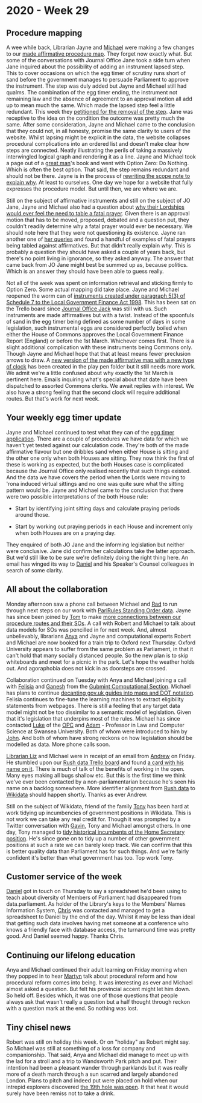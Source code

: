 # 2020 - Week 29

## Procedure mapping

A wee while back, Librarian Jayne and [Michael](https://twitter.com/fantasticlife) were making a few changes to our [made affirmative procedure map](https://ukparliament.github.io/ontologies/procedure/flowcharts/sis/made-affirmative.pdf). They forget now exactly what. But some of the conversations with Journal Office Jane took a side turn when Jane inquired about the possibility of adding an instrument lapsed step. This to cover occasions on which the egg timer of scrutiny runs short of sand before the government manages to persuade Parliament to approve the instrument. The step was duly added but Jayne and Michael still had qualms. The combination of the egg timer ending, the instrument not remaining law and the absence of agreement to an approval motion all add up to mean much the same. Which made the lapsed step feel a little redundant. This week they [petitioned for the removal of the step](https://trello.com/c/V3d6Swps/130-can-we-get-rid-of-lapsing-pls-jane-white). Jane was receptive to the idea on the condition the outcome was pretty much the same. After some consideration, Jayne and Michael came to the conclusion that they could not, in all honesty, promise the same clarity to users of the website. Whilst lapsing might be explicit in the data, the website collapses procedural complications into an ordered list and doesn't make clear how steps are connected. Neatly illustrating the perils of taking a massively interwingled logical graph and rendering it as a line. Jayne and Michael took a page out of a [great man](https://twitter.com/georgie)'s book and went with Option Zero: Do Nothing. Which is often the best option. That said, the step remains redundant and should not be there. Jayne is in the process of [rewriting the scope note to explain why](https://trello.com/c/PHXpNgKo/148-add-note-to-lapsed-step-saying-this-really-should-not-be-here). At least to ourselves. One day we hope for a website that fully expresses the procedure model. But until then, we are where we are.

Still on the subject of affirmative instruments and still on the subject of JO Jane, Jayne and Michael also had a question about [why their Lordships would ever feel the need to table a fatal prayer](https://trello.com/c/iU9ZkpF9/133-lords-fatal-prayer-in-the-affirmative-procedures-is-it-right-speak-to-jane). Given there is an approval motion that has to be moved, proposed, debated and a question put, they couldn't readily determine why a fatal prayer would ever be necessary. We should note here that they were not questioning its existence. Jayne ran another one of [her queries](https://ukparliament.github.io/ontologies/procedure/meta/queries/) and found a handful of examples of fatal prayers being tabled against affirmatives. But that didn't really explain *why*. This is probably a question they should have asked a couple of years back, but there's no point living in ignorance, so they asked anyway. The answer that came back from JO Jane might best be summed up as, because politics. Which is an answer they should have been able to guess really.

Not all of the week was spent on information retrieval and sticking firmly to Option Zero. Some actual mapping did take place. Jayne and Michael reopened the worm can of [instruments created under paragraph 5(3) of Schedule 7 to the Local Government Finance Act 1998](https://trello.com/c/N5dvDiQK/7-edge-case-made-affirmative). This has been sat on the Trello board since [Journal Office Jack](https://twitter.com/jackpdent) was still with us. Such instruments are made affirmatives but with a twist. Instead of the spoonfuls of sand in the egg timer being defined as some number of days in some legislation, such instrumental eggs are considered perfectly boiled when either the House of Commons approves the Local Government Finance Report (England) or before the 1st March. Whichever comes first. There is a slight additional complication with these instruments being Commons only. Though Jayne and Michael hope that that at least means fewer preclusion arrows to draw. A [new version of the made affirmative map with a new type of clock](https://github.com/ukparliament/ontologies/blob/master/procedure/flowcharts/sis/play-pen/made-affirmative.pdf) has been created in the play pen folder but it still needs more work. We admit we're a little confused about why exactly the 1st March is pertinent here. Emails inquiring what's special about that date have been dispatched to assorted Commons clerks. We await replies with interest. We also have a strong feeling that the second clock will require additional routes. But that's work for next week.

## Your weekly egg timer update

Jayne and Michael continued to test what they can of the [egg timer application](http://parliament-calendar.herokuapp.com/). There are a couple of procedures we have data for which we haven't yet tested against our calculation code. They're both of the made affirmative flavour but one dribbles sand when either House is sitting and the other one only when both Houses are sitting. They now think the first of these is working as expected, but the both Houses case is complicated because the Journal Office only realised recently that such things existed. And the data we have covers the period when the Lords were moving to 'rona induced virtual sittings and no one was quite sure what the sitting pattern would be. Jayne and Michael came to the conclusion that there were two possible interpretations of the both House rule:

* Start by identifying joint sitting days and calculate praying periods around those.

* Start by working out praying periods in each House and increment only when both Houses are on a praying day.

They enquired of both JO Jane and the informing legislation but neither were conclusive. Jane did confirm her calculations take the latter approach. But we'd still like to be sure we're definitely doing the right thing here. An email has winged its way to [Daniel](https://www.danielgreenberg.co.uk/house-of-commons/) and his Speaker's Counsel colleagues in search of some clarity.

## All about the collaboration

Monday afternoon saw a phone call between Michael and [Rad](https://radoslawzubek.com/) to run through next steps on our work with [ParlRules Standing Order data](https://parlrulesdata.org/). Jayne has since been joined by [Tom](https://twitter.com/tomgfleming) to make [more connections between our procedure routes and their SOs](https://docs.google.com/spreadsheets/d/1HkFYQ2bJeYGCnbTNBv-bQAiFL33n7fx1kgY30R5Gbz4/edit?usp=sharing). A call with Robert and Michael to talk about data models for SOs was pencilled in for next week. And, almost unbelievably, librarians [Anya](https://twitter.com/bitten_) and Jayne and computational experts Robert and Michael are now booked for a train trip to Oxford next Thursday. Oxford University appears to suffer from the same problem as Parliament, in that it can't hold that many socially distanced people. So the new plan is to skip whiteboards and meet for a picnic in the park. Let's hope the weather holds out. And agoraphobia does not kick in as doorsteps are crossed.

Collaboration continued on Tuesday with Anya and Michael joining a call with [Felisia](https://dataingovernment.blog.gov.uk/author/felisia-loukou/) and [Ganesh](https://twitter.com/gansenthi) from the [Gubmint Computational Section](https://www.gov.uk/government/organisations/government-digital-service). Michael has plans to continue [decanting gov.uk guides into maps and DOT notation](https://github.com/fantasticlife/process-flows/tree/master/maps/marriage). Felisia continues to fine-tune the learning machines to extract eligibility statements from webpages. There is still a feeling that any target data model might not be too dissimilar to a semantic model of legislation. Given that it's legislation that underpins most of the rules. Michael has since contacted [Luke](https://twitter.com/Lenorbury) of the [OPC](https://www.gov.uk/government/organisations/office-of-the-parliamentary-counsel) and [Adam](https://twitter.com/AdamWyner) - Professor in Law and Computer Science at Swansea University. Both of whom were introduced to him by [John](https://twitter.com/johnlsheridan). And both of whom have strong reckons on how legislation should be modelled as data. More phone calls soon.

[Librarian Liz](https://twitter.com/greensideknits) and Michael were in receipt of an email from [Andrew](https://twitter.com/generalising) on Friday. He stumbled upon our [Rush data Trello board](https://trello.com/b/4JA1hW6I/rush-data-2020) and found [a card with his name on it](https://trello.com/c/rM4SBgJY/19-add-new-rush-ids-to-wikidata). There is much of talk of the benefits of working in the open. Many eyes making all bugs shallow etc. But this is the first time we think we've ever been contacted by a non-parliamentarian because he's seen his name on a backlog somewhere. More identifier alignment from [Rush data](https://membersafter1832.historyofparliamentonline.org/) to [Wikidata](https://www.wikidata.org/wiki/Wikidata:Main_Page) should happen shortly. Thanks as ever Andrew.

Still on the subject of Wikidata, friend of the family [Tony](https://twitter.com/tmtm) has been hard at work tidying up incumbencies of government positions in Wikidata. This is not work we can take any real credit for. Though it was prompted by a Twitter conversation with [Gavin](https://twitter.com/GavinFreeguard), Tony and Michael amongst others. In one day, Tony managed to [tidy historical incumbents of the Home Secretary position](https://twitter.com/tmtm/status/1283088006124109824). He's since gone on to tidy up a number of other government positions at such a rate we can barely keep track. We can confirm that this is better quality data than Parliament has for such things. And we're fairly confident it's better than what government has too. Top work Tony.

## Customer service of the week

[Daniel](https://twitter.com/DanielGover) got in touch on Thursday to say a spreadsheet he'd been using to teach about diversity of Members of Parliament had disappeared from data.parliament. As holder of the Library's keys to the Members' Names Information System, [Chris](https://twitter.com/cw4ts) was contacted and managed to get a spreadsheet to Daniel by the end of the day. Whilst it may be less than ideal that getting such data involves having met someone at a conference who knows a friendly face with database access, the turnaround time was pretty good. And Daniel seemed happy. Thanks Chris.

## Continuing our lifelong education

Anya and Michael continued their adult learning on Friday morning when they popped in to hear [Martyn](https://twitter.com/martynpatrick) talk about procedural reform and how procedural reform comes into being. It was interesting as ever and Michael almost asked a question. But felt his provincial accent might let him down. So held off. Besides which, it was one of those questions that people always ask that wasn't really a question but a half thought through reckon with a question mark at the end. So nothing was lost.

## Tiny chisel news

Robert was still on holiday this week. Or on "holiday" as Robert might say. So Michael was still at something of a loss for company and companionship. That said, Anya and Michael did manage to meet up with the lad for a stroll and a trip to Wandsworth Park pitch and put. Their intention had been a pleasant wander through parklands but it was really more of a death march through a sun scarred and largely abandoned London. Plans to pitch and indeed put were placed on hold when our intrepid explorers discovered [the 19th hole was open](https://twitter.com/fantasticlife/status/1284165488067727360). It that heat it would surely have been remiss not to take a drink.
